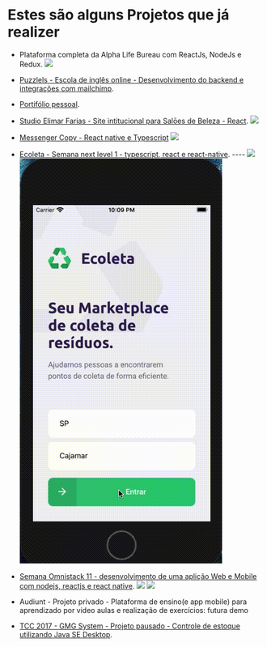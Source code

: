 # Estes são alguns Projetos que já realizer
- Plataforma completa da Alpha Life Bureau com ReactJs, NodeJs e Redux.
![](demo-gigprint.gif)

- <a target="_blank" href="https://www.puzzlels.com.br/?utm_source=github:guilherme&utm_medium=projetos&utm_campaign=projetos:guilherme">Puzzlels - Escola de inglês online - Desenvolvimento do backend e integrações com mailchimp</a>.

- <a target="_blank" href="https://guilhermesalviano.now.sh/">Portifólio pessoal</a>.

- <a target="_blank" href="https://studio-elimar-farias.now.sh/">Studio Elimar Farias - Site intitucional para Salōes de Beleza - React</a>.
![](Studio_Elimar_Farias.gif)

- <a target="_blank" href="https://github.com/Guibs1/mensseger-copy">Messenger Copy - React native e Typescript</a>
![](https://raw.githubusercontent.com/Guibs1/messenger-copy/master/messenger_copy.gif)

- <a target="_blank" href="https://github.com/Guibs1/semana-next-level1">Ecoleta - Semana next level 1 - typescript, react e react-native</a>. ----
![](https://github.com/Guibs1/ecoleta/raw/master/ecoleta-web.gif)
![](https://github.com/Guibs1/ecoleta/raw/master/ecoleta-app.gif)

- <a target="_blank" href="https://github.com/Guibs1/to-be-hero">Semana Omnistack 11 - desenvolvimento de uma aplição Web e Mobile com nodejs, reactjs e react native</a>.
![](https://github.com/Guibs1/to-be-hero/raw/master/to-be-hero-web.gif)
![](https://github.com/Guibs1/to-be-hero/raw/master/to-be-hero-app.gif)
<!-- Upload de arquivos - local e aws-s3 com nodejs - <a target="_blank" href="https://github.com/Guibs1/upload-files-nodejs-react">Ver</a>.-->

- Audiunt - Projeto privado - Plataforma de ensino(e app mobile) para aprendizado por video aulas e realização de exercícios: futura demo

- <a target="_blank" href="https://github.com/Guibs1/TCC-Etec-2017/">TCC 2017 - GMG System - Projeto pausado - Controle de estoque utilizando Java SE Desktop</a>.
